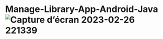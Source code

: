# Manage-Library-App-Android-Java![Capture d’écran 2023-02-26 221339](https://user-images.githubusercontent.com/82703504/221437683-251d6c90-f59f-488c-b85a-29558d2cf22c.png)
